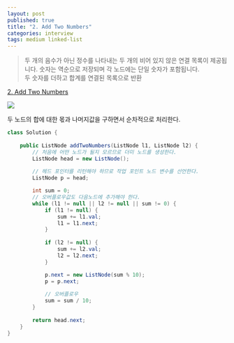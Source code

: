 ```yaml
---
layout: post
published: true
title: "2. Add Two Numbers"
categories: interview
tags: medium linked-list
---
```


> 두 개의 음수가 아닌 정수를 나타내는 두 개의 비어 있지 않은 연결 목록이 제공됩니다. 숫자는 역순으로 저장되며 각 노드에는 단일 숫자가 포함됩니다.  
> 두 숫자를 더하고 합계를 연결된 목록으로 반환

[2. Add Two Numbers](https://leetcode.com/problems/add-two-numbers/)

![](https://assets.leetcode.com/uploads/2020/10/02/addtwonumber1.jpg)

두 노드의 합에 대한 몫과 나머지값을 구하면서 순차적으로 처리한다.

```java
class Solution {
    
    public ListNode addTwoNumbers(ListNode l1, ListNode l2) {
        // 처음에 어떤 노드가 될지 모르므로 더미 노드를 생성한다.
        ListNode head = new ListNode();
        
        // 헤드 포인터를 리턴해야 하므로 작업 포인트 노드 변수를 선언한다.
        ListNode p = head;

        int sum = 0;
        // 오버플로우값도 다음노드에 추가해야 한다.
        while (l1 != null || l2 != null || sum != 0) {
            if (l1 != null) {
                sum += l1.val;
                l1 = l1.next;
            }
            
            if (l2 != null) {
                sum += l2.val;
                l2 = l2.next;
            }

            p.next = new ListNode(sum % 10);
            p = p.next;
            
            // 오버플로우
            sum = sum / 10;
        }
        
        return head.next;
    }
}
```